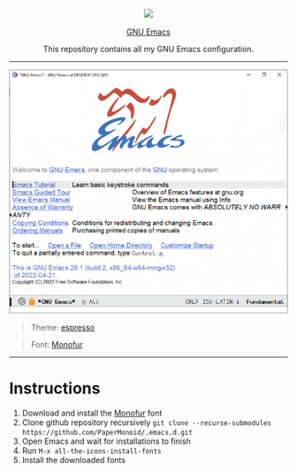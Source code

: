 <p align="center"><img src="https://www.gnu.org/software/emacs/images/emacs.png"></p>
<p align="center"><a href="https://www.gnu.org/software/emacs/">GNU Emacs</a></p>
<p align="center">This repository contains all my GNU Emacs configuration.</p>

---

![screenshot](screenshots/screenshot.gif)

> Theme: [espresso](https://github.com/PaperMonoid/color-theme-espresso)

> Font: [Monofur](https://www.dafont.com/monofur.font)

---

# Instructions

1. Download and install the [Monofur](https://www.dafont.com/monofur.font) font
2. Clone github repository recursively `git clone --recurse-submodules https://github.com/PaperMonoid/.emacs.d.git`
3. Open Emacs and wait for installations to finish
4. Run `M-x all-the-icons-install-fonts`
5. Install the downloaded fonts

